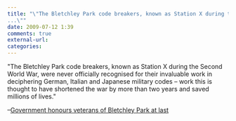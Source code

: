 ```yaml
---
title: "\"The Bletchley Park code breakers, known as Station X during the Second World
...\""
date: 2009-07-12 1:39
comments: true
external-url:
categories:
---
```

"The Bletchley Park code breakers, known as Station X during the Second World War, were never officially recognised for their invaluable work in deciphering German, Italian and Japanese military codes – work this is thought to have shortened the war by more than two years and saved millions of lives."

–[Government honours veterans of Bletchley Park at last][1]

  [1]: http://www.v3.co.uk/v3/news/2245801/government-honours-veterans
